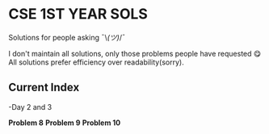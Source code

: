 # CSE 1ST YEAR SOLS
Solutions for people asking ¯\\_(ツ)_/¯

I don't maintain all solutions, only those problems people have requested 😋
All solutions prefer efficiency over readability(sorry).

## Current Index
-Day 2 and 3

**Problem 8**
**Problem 9**
**Problem 10**

